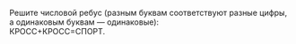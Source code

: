 Решите числовой ребус (разным буквам соответствуют разные цифры, а одинаковым буквам — одинаковые): 
<br> КРОСС+КРОСС=СПОРТ.